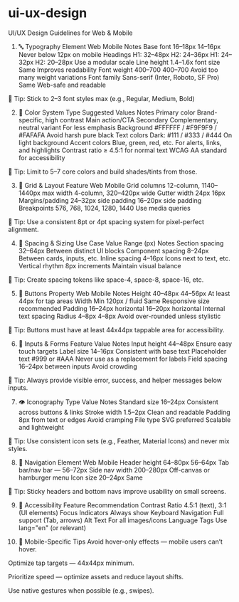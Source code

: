 # ui-ux-design


 UI/UX Design Guidelines for Web & Mobile
1. 🔤 Typography
Element	Web	Mobile	Notes
Base font	16–18px	14–16px	Never below 12px on mobile
Headings	H1: 32–48px
H2: 24–36px	H1: 24–32px
H2: 20–28px	Use a modular scale
Line height	1.4–1.6x font size	Same	Improves readability
Font weight	400–700	400–700	Avoid too many weight variations
Font family	Sans-serif (Inter, Roboto, SF Pro)	Same	Web-safe and readable

🧠 Tip: Stick to 2–3 font styles max (e.g., Regular, Medium, Bold)

2. 🎨 Color System
Type	Suggested Values	Notes
Primary color	Brand-specific, high contrast	Main action/CTA
Secondary	Complementary, neutral variant	For less emphasis
Background	#FFFFFF / #F9F9F9 / #FAFAFA	Avoid harsh pure black
Text colors	Dark: #111 / #333 / #444	On light background
Accent colors	Blue, green, red, etc.	For alerts, links, and highlights
Contrast ratio	≥ 4.5:1 for normal text	WCAG AA standard for accessibility

🧠 Tip: Limit to 5–7 core colors and build shades/tints from those.

3. 📐 Grid & Layout
Feature	Web	Mobile
Grid columns	12-column, 1140–1440px max width	4-column, 320–420px wide
Gutter width	24px	16px
Margins/padding	24–32px side padding	16–20px side padding
Breakpoints	576, 768, 1024, 1280, 1440	Use media queries

🧠 Tip: Use a consistent 8pt or 4pt spacing system for pixel-perfect alignment.

4. 📏 Spacing & Sizing
Use Case	Value Range (px)	Notes
Section spacing	32–64px	Between distinct UI blocks
Component spacing	8–24px	Between cards, inputs, etc.
Inline spacing	4–16px	Icons next to text, etc.
Vertical rhythm	8px increments	Maintain visual balance

🧠 Tip: Create spacing tokens like space-4, space-8, space-16, etc.

5. 🔘 Buttons
Property	Web	Mobile	Notes
Height	40–48px	44–56px	At least 44px for tap areas
Width	Min 120px / fluid	Same	Responsive size recommended
Padding	16–24px horizontal	16–20px horizontal	Internal text spacing
Radius	4–8px	4–8px	Avoid over-rounded unless stylistic

🧠 Tip: Buttons must have at least 44x44px tappable area for accessibility.

6. 📱 Inputs & Forms
Feature	Value	Notes
Input height	44–48px	Ensure easy touch targets
Label size	14–16px	Consistent with base text
Placeholder text	#999 or #AAA	Never use as a replacement for labels
Field spacing	16–24px between inputs	Avoid crowding

🧠 Tip: Always provide visible error, success, and helper messages below inputs.

7. 👁️ Iconography
Type	Value	Notes
Standard size	16–24px	Consistent across buttons & links
Stroke width	1.5–2px	Clean and readable
Padding	8px from text or edges	Avoid cramping
File type	SVG preferred	Scalable and lightweight

🧠 Tip: Use consistent icon sets (e.g., Feather, Material Icons) and never mix styles.

8. 🧭 Navigation
Element	Web	Mobile
Header height	64–80px	56–64px
Tab bar/nav bar	—	56–72px
Side nav width	200–280px	Off-canvas or hamburger menu
Icon size	20–24px	Same

🧠 Tip: Sticky headers and bottom navs improve usability on small screens.

9. 🧪 Accessibility
Feature	Recommendation
Contrast Ratio	4.5:1 (text), 3:1 (UI elements)
Focus Indicators	Always show
Keyboard Navigation	Full support (Tab, arrows)
Alt Text	For all images/icons
Language Tags	Use lang="en" (or relevant)

10. 📱 Mobile-Specific Tips
Avoid hover-only effects — mobile users can’t hover.

Optimize tap targets — 44x44px minimum.

Prioritize speed — optimize assets and reduce layout shifts.

Use native gestures when possible (e.g., swipes).

